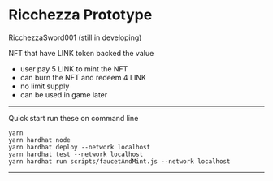 # Ricchezza Prototype

RicchezzaSword001 (still in developing)

NFT that have LINK token backed the value

- user pay 5 LINK to mint the NFT
- can burn the NFT and redeem 4 LINK
- no limit supply
- can be used in game later

---

Quick start
run these on command line
```shell
yarn
yarn hardhat node
yarn hardhat deploy --network localhost
yarn hardhat test --network localhost
yarn hardhat run scripts/faucetAndMint.js --network localhost
```
---


